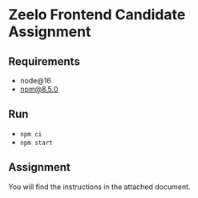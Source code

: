 # Zeelo Frontend Candidate Assignment

## Requirements
- node@16
- npm@8.5.0

## Run
- `npm ci`
- `npm start`

## Assignment
You will find the instructions in the attached document.